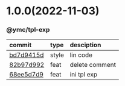 <a name="1.0.0"></a>
# 1.0.0(2022-11-03)
### @ymc/tpl-exp
commit|type|desciption
:----|:----|:----
[bd7d9415d](https://github.com/ymc-github/js-idea/commit/2bd7d9415d86e15f37b7c8b927be7bad4b887446)|style|lin code
[82b97d992](https://github.com/ymc-github/js-idea/commit/282b97d992a0df9c01b62f284c9f9d3acd307f17)|feat|delete comment
[68ee5d7d9](https://github.com/ymc-github/js-idea/commit/a68ee5d7d9a8dc1f717b68510853d16225cac8f8)|feat|ini tpl exp